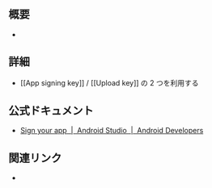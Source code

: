 ## 概要
- 

## 詳細
- [[App signing key]] / [[Upload key]] の 2 つを利用する

## 公式ドキュメント
- [Sign your app  |  Android Studio  |  Android Developers](https://developer.android.com/studio/publish/app-signing#app-signing-google-play)

## 関連リンク
- 
